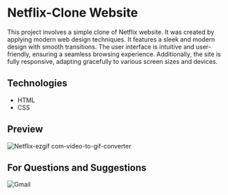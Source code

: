 # Netflix-Clone Website
This project involves a simple clone of Netflix website. It was created by applying modern web design techniques. It features a sleek and modern design with smooth transitions. The user interface is intuitive and user-friendly, ensuring a seamless browsing experience. Additionally, the site is fully responsive, adapting gracefully to various screen sizes and devices.

## Technologies

- HTML
- CSS

## Preview
![Netflix-ezgif com-video-to-gif-converter](https://github.com/MehmetPolat20/netflix-Clone/assets/150278524/f4f2c4ec-daa7-41a8-9806-8606df43f1de)


## For Questions and Suggestions
<a href="mailto:mehmet.polat2035@gmail.com" target="_blank" style="text-decoration: none;">
    <img src="https://img.shields.io/badge/Gmail-D14836.svg?style=for-the-badge&logo=Gmail&logoColor=white" alt="Gmail">
</a>
